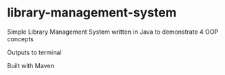 # library-management-system
Simple Library Management System written in Java to demonstrate 4 OOP concepts

Outputs to terminal

Built with Maven
